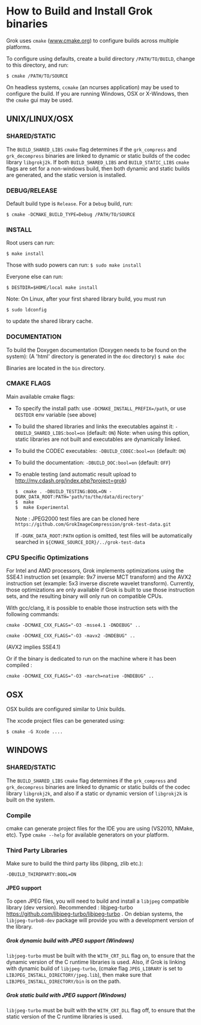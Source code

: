 # How to Build and Install Grok binaries


Grok uses `cmake` (www.cmake.org) to configure builds across multiple platforms.

To configure using defaults, create a build directory `/PATH/TO/BUILD`,
change to this directory, and run:

`$ cmake /PATH/TO/SOURCE`

On headless systems, `ccmake` (an ncurses application) may be used to configure the build.
If you are running Windows, OSX or X-Windows, then the `cmake` gui may be used.


## UNIX/LINUX/OSX

### SHARED/STATIC

The `BUILD_SHARED_LIBS` `cmake` flag determines if the `grk_compress` and `grk_decompress` binaries are
linked to dynamic or static builds of the codec library `libgrokj2k`. If both `BUILD_SHARED_LIBS`
and `BUILD_STATIC_LIBS` `cmake` flags are set for a non-windows build, then both dynamic and static builds are generated,
and the static version is installed.


### DEBUG/RELEASE

Default build type is `Release`. For a `Debug` build, run:

`$ cmake -DCMAKE_BUILD_TYPE=Debug /PATH/TO/SOURCE`

### INSTALL

Root users can run:

`$ make install`

Those with sudo powers can run:
`$ sudo make install`

Everyone else can run:

`$ DESTDIR=$HOME/local make install`

Note: On Linux, after your first shared library build, you must run

`$ sudo ldconfig`

to update the shared library cache.

### DOCUMENTATION

To build the Doxygen documentation (Doxygen needs to be found on the system):
(A 'html' directory is generated in the `doc` directory)
`$ make doc`

Binaries are located in the `bin` directory.

### CMAKE FLAGS

Main available cmake flags:
* To specify the install path: use `-DCMAKE_INSTALL_PREFIX=/path`, or use `DESTDIR` env variable (see above)
* To build the shared libraries and links the executables against it: `-DBUILD_SHARED_LIBS:bool=on` (default: `ON`)
  Note: when using this option, static libraries are not built and executables are dynamically linked.
* To build the CODEC executables: `-DBUILD_CODEC:bool=on` (default: `ON`)
* To build the documentation: `-DBUILD_DOC:bool=on` (default: `OFF`)
* To enable testing (and automatic result upload to http://my.cdash.org/index.php?project=grok)

      $  cmake . -DBUILD_TESTING:BOOL=ON -DGRK_DATA_ROOT:PATH='path/to/the/data/directory'
      $  make
      $  make Experimental
  Note : JPEG2000 test files are can be cloned here `https://github.com/GrokImageCompression/grok-test-data.git`
  
  If `-DGRK_DATA_ROOT:PATH` option is omitted, test files will be automatically searched in `${CMAKE_SOURCE_DIR}/../grok-test-data`
  
  
### CPU Specific Optimizations

For Intel and AMD processors, Grok implements optimizations using the SSE4.1
instruction set (example: 9x7 inverse MCT transform) and the AVX2
instruction set (example: 5x3 inverse discrete wavelet transform).
Currently, those optimizations are only available if Grok is built to
use those instruction sets,  and the resulting binary will only run
on compatible CPUs.

With gcc/clang, it is possible to enable those instruction sets
with the following commands:

```
cmake -DCMAKE_CXX_FLAGS="-O3 -msse4.1 -DNDEBUG" ..
```

```
cmake -DCMAKE_CXX_FLAGS="-O3 -mavx2 -DNDEBUG" ..
```

(AVX2 implies SSE4.1)

Or if the binary is dedicated to run on the machine where it has
been compiled :

```
cmake -DCMAKE_CXX_FLAGS="-O3 -march=native -DNDEBUG" ..
```


## OSX

OSX builds are configured similar to Unix builds.

The xcode project files can be generated using:

`$ cmake -G Xcode ....`



## WINDOWS


### SHARED/STATIC

The `BUILD_SHARED_LIBS` `cmake` flag determines if the `grk_compress` and `grk_decompress` binaries are
linked to dynamic or static builds of the codec library `libgrokj2k`, and also if a static or dynamic version
of `libgrokj2k` is built on the system.


### Compile

cmake can generate project files for the IDE you are using (VS2010, NMake, etc).
Type `cmake --help` for available generators on your platform.

### Third Party Libraries

Make sure to build the third party libs (libpng, zlib etc.):

  `-DBUILD_THIRDPARTY:BOOL=ON`
  
 #### JPEG support
  
To open JPEG files, you will need to build and install a `libjpeg` compatible library (dev version). Recommended : libjpeg-turbo
https://github.com/libjpeg-turbo/libjpeg-turbo . On debian systems, the `libjpeg-turbo8-dev` package will provide you with
a development version of the library.

##### Grok dynamic build with JPEG support (Windows)

`libjpeg-turbo` must be built with the `WITH_CRT_DLL` flag on, to ensure that the dynamic version of the C runtime libraries is used. Also, if Grok is linking with dynamic build of `libjpeg-turbo`, (cmake flag `JPEG_LIBRARY` is set to `LIBJPEG_INSTALL_DIRECTORY/jpeg.lib`), then make sure that  `LIBJPEG_INSTALL_DIRECTORY/bin` is on the path.

##### Grok static build with JPEG support (Windows)

`libjpeg-turbo` must be built with the `WITH_CRT_DLL` flag off, to ensure that the static version of the C runtime libraries is used.




